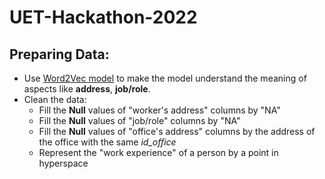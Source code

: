 # UET-Hackathon-2022

## Preparing Data:
- Use [Word2Vec model](https://rare-technologies.com/word2vec-tutorial/) to make the model understand the meaning of aspects like **address**, **job/role**.
- Clean the data:
    * Fill the **Null** values of "worker's address" columns by "NA"
    * Fill the **Null** values of "job/role" columns by "NA"
    * Fill the **Null** values of "office's address" columns by the address of the office with the same *id_office*
    * Represent the "work experience" of a person by a point in hyperspace
